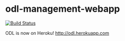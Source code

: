 odl-management-webapp
=====================

[![Build Status](https://travis-ci.org/wearebase/odl-management-webapp.png?branch=master)](https://travis-ci.org/wearebase/odl-management-webapp)

ODL is now on Heroku! http://odl.herokuapp.com
